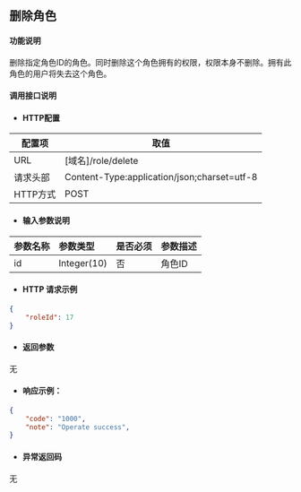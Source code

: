 ## 删除角色

#### 功能说明
删除指定角色ID的角色。同时删除这个角色拥有的权限，权限本身不删除。拥有此角色的用户将失去这个角色。


#### 调用接口说明

* #### HTTP配置

| 配置项 | 取值 |
| --- | --- |
| URL | \[域名\]/role/delete|
| 请求头部 | Content-Type:application/json;charset=utf-8 |
| HTTP方式 | POST|

* #### 输入参数说明

| 参数名称 | 参数类型 | 是否必须 | 参数描述 |
| :--- | :--- | :--- | :--- |
|id|Integer\(10\) | 否 | 角色ID|



* #### HTTP 请求示例

```json
{
	"roleId": 17
}
```


* #### 返回参数
无


* #### 响应示例：

```json
{
    "code": "1000",
    "note": "Operate success",
}
```
* #### 异常返回码
无














